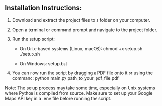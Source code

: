 ## Installation Instructions:

1. Download and extract the project files to a folder on your computer.

2. Open a terminal or command prompt and navigate to the project folder.

3. Run the setup script:

   - On Unix-based systems (Linux, macOS):
     chmod +x setup.sh
     ./setup.sh

   - On Windows:
     setup.bat

4. You can now run the script by dragging a PDF file onto it or using the command:
   python main.py path_to_your_pdf_file.pdf

Note: The setup process may take some time, especially on Unix systems where Python is compiled from source. Make sure to set up your Google Maps API key in a .env file before running the script.
